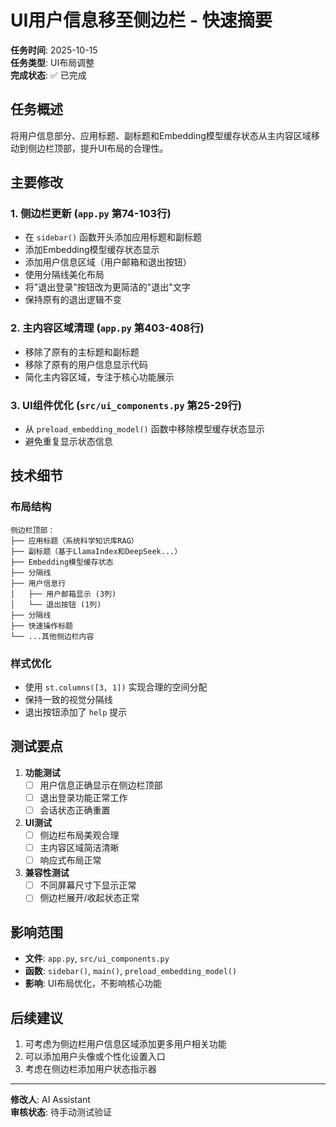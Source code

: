 # UI用户信息移至侧边栏 - 快速摘要

**任务时间**: 2025-10-15  
**任务类型**: UI布局调整  
**完成状态**: ✅ 已完成

## 任务概述

将用户信息部分、应用标题、副标题和Embedding模型缓存状态从主内容区域移动到侧边栏顶部，提升UI布局的合理性。

## 主要修改

### 1. 侧边栏更新 (`app.py` 第74-103行)
- 在 `sidebar()` 函数开头添加应用标题和副标题
- 添加Embedding模型缓存状态显示
- 添加用户信息区域（用户邮箱和退出按钮）
- 使用分隔线美化布局
- 将"退出登录"按钮改为更简洁的"退出"文字
- 保持原有的退出逻辑不变

### 2. 主内容区域清理 (`app.py` 第403-408行)
- 移除了原有的主标题和副标题
- 移除了原有的用户信息显示代码
- 简化主内容区域，专注于核心功能展示

### 3. UI组件优化 (`src/ui_components.py` 第25-29行)
- 从 `preload_embedding_model()` 函数中移除模型缓存状态显示
- 避免重复显示状态信息

## 技术细节

### 布局结构
```
侧边栏顶部：
├── 应用标题（系统科学知识库RAG）
├── 副标题（基于LlamaIndex和DeepSeek...）
├── Embedding模型缓存状态
├── 分隔线
├── 用户信息行
│   ├── 用户邮箱显示 (3列)
│   └── 退出按钮 (1列)
├── 分隔线
├── 快速操作标题
└── ...其他侧边栏内容
```

### 样式优化
- 使用 `st.columns([3, 1])` 实现合理的空间分配
- 保持一致的视觉分隔线
- 退出按钮添加了 `help` 提示

## 测试要点

1. **功能测试**
   - [ ] 用户信息正确显示在侧边栏顶部
   - [ ] 退出登录功能正常工作
   - [ ] 会话状态正确重置

2. **UI测试**
   - [ ] 侧边栏布局美观合理
   - [ ] 主内容区域简洁清晰
   - [ ] 响应式布局正常

3. **兼容性测试**
   - [ ] 不同屏幕尺寸下显示正常
   - [ ] 侧边栏展开/收起状态正常

## 影响范围

- **文件**: `app.py`, `src/ui_components.py`
- **函数**: `sidebar()`, `main()`, `preload_embedding_model()`
- **影响**: UI布局优化，不影响核心功能

## 后续建议

1. 可考虑为侧边栏用户信息区域添加更多用户相关功能
2. 可以添加用户头像或个性化设置入口
3. 考虑在侧边栏添加用户状态指示器

---

**修改人**: AI Assistant  
**审核状态**: 待手动测试验证
